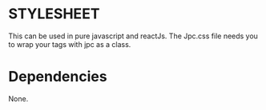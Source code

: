 # STYLESHEET
This can be used in pure javascript and reactJs.
The Jpc.css file needs you to wrap your tags with jpc as a class.

# Dependencies
None.